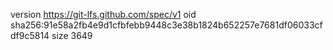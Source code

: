 version https://git-lfs.github.com/spec/v1
oid sha256:91e58a2fb4e9d1cfbfebb9448c3e38b1824b652257e7681df06033cfdf9c5814
size 3649
